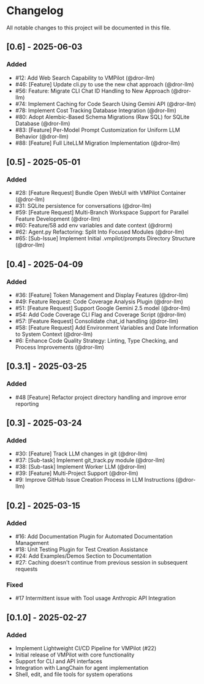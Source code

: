 # Changelog

All notable changes to this project will be documented in this file.

## [0.6] - 2025-06-03

### Added

- #12: Add Web Search Capability to VMPilot (@dror-llm)
- #46: [Feature] Update cli.py to use the new chat approach (@dror-llm)
- #56: Feature: Migrate CLI Chat ID Handling to New Approach (@dror-llm)
- #74: Implement Caching for Code Search Using Gemini API (@dror-llm)
- #78: Implement Cost Tracking Database Integration (@dror-llm)
- #80: Adopt Alembic-Based Schema Migrations (Raw SQL) for SQLite Database (@dror-llm)
- #83: [Feature] Per-Model Prompt Customization for Uniform LLM Behavior (@dror-llm)
- #88: [Feature] Full LiteLLM Migration Implementation (@dror-llm)


## [0.5] - 2025-05-01

### Added
- #28: [Feature Request] Bundle Open WebUI with VMPilot Container (@dror-llm)
- #31: SQLite persistence for conversations (@dror-llm)
- #59: [Feature Request] Multi-Branch Workspace Support for Parallel Feature Development (@dror-llm)
- #60: Feature/58 add env variables and date context (@drorm)
- #62: Agent.py Refactoring: Split Into Focused Modules (@dror-llm)
- #65: [Sub-Issue] Implement Initial .vmpilot/prompts Directory Structure (@dror-llm)


## [0.4] - 2025-04-09

### Added
- #36: [Feature] Token Management and Display Features (@dror-llm)
- #49: Feature Request: Code Coverage Analysis Plugin (@dror-llm)
- #51: [Feature Request] Support Google Gemini 2.5 model (@dror-llm)
- #54: Add Code Coverage CLI Flag and Coverage Script (@dror-llm)
- #57: [Feature Request] Consolidate chat_id handling (@dror-llm)
- #58: [Feature Request] Add Environment Variables and Date Information to System Context (@dror-llm)
- #6: Enhance Code Quality Strategy: Linting, Type Checking, and Process Improvements (@dror-llm)

## [0.3.1] - 2025-03-25

### Added

- #48 [Feature] Refactor project directory handling and improve error reporting 

## [0.3] - 2025-03-24

### Added

- #30: [Feature] Track LLM changes in git (@dror-llm)
- #37: [Sub-task] Implement git_track.py module (@dror-llm)
- #38: [Sub-task] Implement Worker LLM  (@dror-llm)
- #39: [Feature] Multi-Project Support (@dror-llm)
- #9: Improve GitHub Issue Creation Process in LLM Instructions (@dror-llm)

## [0.2] - 2025-03-15

### Added

- #16: Add Documentation Plugin for Automated Documentation Management
- #18: Unit Testing Plugin for Test Creation Assistance
- #24: Add Examples/Demos Section to Documentation
- #27: Caching doesn't continue from previous session in subsequent requests

### Fixed
- #17 Intermittent issue with Tool usage Anthropic API Integration


## [0.1.0] - 2025-02-27

### Added
- Implement Lightweight CI/CD Pipeline for VMPilot (#22)
- Initial release of VMPilot with core functionality
- Support for CLI and API interfaces
- Integration with LangChain for agent implementation
- Shell, edit, and file tools for system operations
